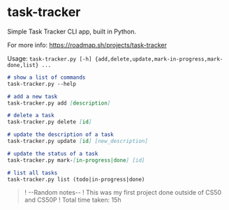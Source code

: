 # task-tracker
Simple Task Tracker CLI app, built in Python.

For more info: https://roadmap.sh/projects/task-tracker

Usage: `task-tracker.py [-h] {add,delete,update,mark-in-progress,mark-done,list} ...`

```md
# show a list of commands
task-tracker.py --help

# add a new task
task-tracker.py add [description]

# delete a task
task-tracker.py delete [id]

# update the description of a task
task-tracker.py update [id] [new_description]

# update the status of a task
task-tracker.py mark-[in-progress|done] [id]

# list all tasks
task-tracker.py list (todo|in-progress|done)
```

>! --Random notes--
>! This was my first project done outside of CS50 and CS50P
>! Total time taken: 15h